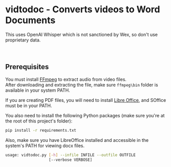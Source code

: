 # vidtodoc - Converts videos to Word Documents

This uses OpenAI Whisper which is not sanctioned by Wex, so don't use proprietary data.  
<br/><br/>
## Prerequisites
You must install [FFmpeg](https://ffmpeg.org/download.html) to extract audio from video files.  
After downloading and extracting the file, make sure `ffmpeg\bin` folder is available in your system PATH.

If you are creating PDF files, you will need to install [Libre Office](https://www.libreoffice.org/download/download-libreoffice/), and SOffice must be in your PATH.

You also need to install the following Python packages (make sure you're at the root of this project's folder):
```bash
pip install -r requirements.txt
```
Also, make sure you have LibreOffice installed and accessible in the system's PATH for viewing docx files.

```bash
usage: vidtodoc.py [-h] --infile INFILE --outfile OUTFILE
                   [--verbose VERBOSE]
```
